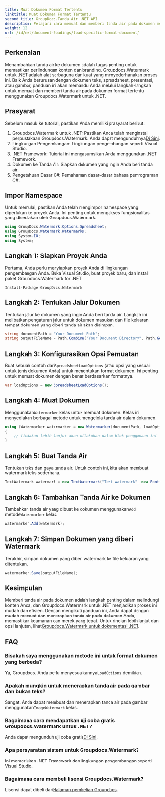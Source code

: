 ```yaml
---
title: Muat Dokumen Format Tertentu
linktitle: Muat Dokumen Format Tertentu
second_title: GroupDocs.Tanda Air .NET API
description: Pelajari cara memuat dan memberi tanda air pada dokumen menggunakan Groupdocs untuk .NET dengan panduan langkah demi langkah ini. Lindungi dan beri merek pada konten Anda dengan mudah.
weight: 12
url: /id/net/document-loadings/load-specific-format-document/
---
```

## Perkenalan
Menambahkan tanda air ke dokumen adalah tugas penting untuk memastikan perlindungan konten dan branding. Groupdocs.Watermark untuk .NET adalah alat serbaguna dan kuat yang menyederhanakan proses ini. Baik Anda berurusan dengan dokumen teks, spreadsheet, presentasi, atau gambar, panduan ini akan memandu Anda melalui langkah-langkah untuk memuat dan memberi tanda air pada dokumen format tertentu menggunakan Groupdocs.Watermark untuk .NET.
## Prasyarat
Sebelum masuk ke tutorial, pastikan Anda memiliki prasyarat berikut:
1.  Groupdocs.Watermark untuk .NET: Pastikan Anda telah menginstal perpustakaan Groupdocs.Watermark. Anda dapat mengunduhnya[Di Sini](https://releases.groupdocs.com/Watermark/net/).
2. Lingkungan Pengembangan: Lingkungan pengembangan seperti Visual Studio.
3. .NET Framework: Tutorial ini mengasumsikan Anda menggunakan .NET Framework.
4. Dokumen ke Tanda Air: Siapkan dokumen yang ingin Anda beri tanda air.
5. Pengetahuan Dasar C#: Pemahaman dasar-dasar bahasa pemrograman C#.

## Impor Namespace
Untuk memulai, pastikan Anda telah mengimpor namespace yang diperlukan ke proyek Anda. Ini penting untuk mengakses fungsionalitas yang disediakan oleh Groupdocs.Watermark.
```csharp
using GroupDocs.Watermark.Options.Spreadsheet;
using GroupDocs.Watermark.Watermarks;
using System.IO;
using System;
```

## Langkah 1: Siapkan Proyek Anda
Pertama, Anda perlu menyiapkan proyek Anda di lingkungan pengembangan Anda. Buka Visual Studio, buat proyek baru, dan instal paket Groupdocs.Watermark for .NET.
```shell
Install-Package GroupDocs.Watermark
```
## Langkah 2: Tentukan Jalur Dokumen
Tentukan jalur ke dokumen yang ingin Anda beri tanda air. Langkah ini melibatkan pengaturan jalur untuk dokumen masukan dan file keluaran tempat dokumen yang diberi tanda air akan disimpan.
```csharp
string documentPath = "Your Document Path";
string outputFileName = Path.Combine("Your Document Directory", Path.GetFileName(documentPath));
```
## Langkah 3: Konfigurasikan Opsi Pemuatan
 Buat sebuah contoh dari`SpreadsheetLoadOptions` (atau opsi yang sesuai untuk jenis dokumen Anda) untuk menentukan format dokumen. Ini penting untuk memuat dokumen dengan benar berdasarkan formatnya.
```csharp
var loadOptions = new SpreadsheetLoadOptions();
```
## Langkah 4: Muat Dokumen
 Menggunakan`Watermarker` kelas untuk memuat dokumen. Kelas ini menyediakan berbagai metode untuk mengelola tanda air dalam dokumen.
```csharp
using (Watermarker watermarker = new Watermarker(documentPath, loadOptions))
{
    // Tindakan lebih lanjut akan dilakukan dalam blok penggunaan ini
}
```
## Langkah 5: Buat Tanda Air
Tentukan teks dan gaya tanda air. Untuk contoh ini, kita akan membuat watermark teks sederhana.
```csharp
TextWatermark watermark = new TextWatermark("Test watermark", new Font("Arial", 12));
```
## Langkah 6: Tambahkan Tanda Air ke Dokumen
Tambahkan tanda air yang dibuat ke dokumen menggunakan`Add` metode`Watermarker` kelas.
```csharp
watermarker.Add(watermark);
```
## Langkah 7: Simpan Dokumen yang diberi Watermark
Terakhir, simpan dokumen yang diberi watermark ke file keluaran yang ditentukan.
```csharp
watermarker.Save(outputFileName);
```

## Kesimpulan
Memberi tanda air pada dokumen adalah langkah penting dalam melindungi konten Anda, dan Groupdocs.Watermark untuk .NET menjadikan proses ini mudah dan efisien. Dengan mengikuti panduan ini, Anda dapat dengan mudah memuat dan menerapkan tanda air pada dokumen Anda, memastikan keamanan dan merek yang tepat. Untuk rincian lebih lanjut dan opsi lanjutan, lihat[Groupdocs.Watermark untuk dokumentasi .NET](https://tutorials.groupdocs.com/Watermark/net/).
## FAQ
### Bisakah saya menggunakan metode ini untuk format dokumen yang berbeda?
 Ya, Groupdocs. Anda perlu menyesuaikannya`LoadOptions` demikian.
### Apakah mungkin untuk menerapkan tanda air pada gambar dan bukan teks?
 Sangat. Anda dapat membuat dan menerapkan tanda air pada gambar menggunakan`ImageWatermark` kelas.
### Bagaimana cara mendapatkan uji coba gratis Groupdocs.Watermark untuk .NET?
 Anda dapat mengunduh uji coba gratis[Di Sini](https://releases.groupdocs.com/).
### Apa persyaratan sistem untuk Groupdocs.Watermark?
Ini memerlukan .NET Framework dan lingkungan pengembangan seperti Visual Studio.
### Bagaimana cara membeli lisensi Groupdocs.Watermark?
Lisensi dapat dibeli dari[Halaman pembelian Groupdocs](https://purchase.groupdocs.com/buy).